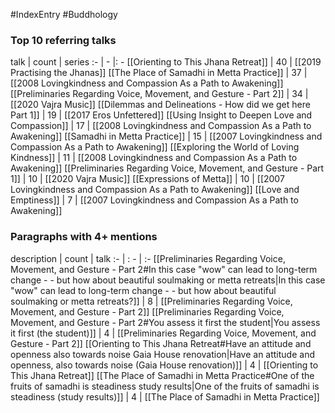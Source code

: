 #IndexEntry #Buddhology

### Top 10 referring talks
talk | count | series
:- | - |: -
[[Orienting to This Jhana Retreat]] | 40 | [[2019 Practising the Jhanas]]
[[The Place of Samadhi in Metta Practice]] | 37 | [[2008 Lovingkindness and Compassion As a Path to Awakening]]
[[Preliminaries Regarding Voice, Movement, and Gesture - Part 2]] | 34 | [[2020 Vajra Music]]
[[Dilemmas and Delineations - How did we get here Part 1]] | 19 | [[2017 Eros Unfettered]]
[[Using Insight to Deepen Love and Compassion]] | 17 | [[2008 Lovingkindness and Compassion As a Path to Awakening]]
[[Samadhi in Metta Practice]] | 15 | [[2007 Lovingkindness and Compassion As a Path to Awakening]]
[[Exploring the World of Loving Kindness]] | 11 | [[2008 Lovingkindness and Compassion As a Path to Awakening]]
[[Preliminaries Regarding Voice, Movement, and Gesture - Part 1]] | 10 | [[2020 Vajra Music]]
[[Expressions of Metta]] | 10 | [[2007 Lovingkindness and Compassion As a Path to Awakening]]
[[Love and Emptiness]] | 7 | [[2007 Lovingkindness and Compassion As a Path to Awakening]]

### Paragraphs with 4+ mentions
description | count | talk
:- | : - | :-
[[Preliminaries Regarding Voice, Movement, and Gesture - Part 2#In this case "wow" can lead to long-term change - - but how about beautiful soulmaking or metta retreats\|In this case "wow" can lead to long-term change - - but how about beautiful soulmaking or metta retreats?]] | 8 | [[Preliminaries Regarding Voice, Movement, and Gesture - Part 2]]
[[Preliminaries Regarding Voice, Movement, and Gesture - Part 2#You assess it first the student\|You assess it first (the student)]] | 4 | [[Preliminaries Regarding Voice, Movement, and Gesture - Part 2]]
[[Orienting to This Jhana Retreat#Have an attitude and openness also towards noise Gaia House renovation\|Have an attitude and openness, also towards noise (Gaia House renovation)]] | 4 | [[Orienting to This Jhana Retreat]]
[[The Place of Samadhi in Metta Practice#One of the fruits of samadhi is steadiness study results\|One of the fruits of samadhi is steadiness (study results)]] | 4 | [[The Place of Samadhi in Metta Practice]]

